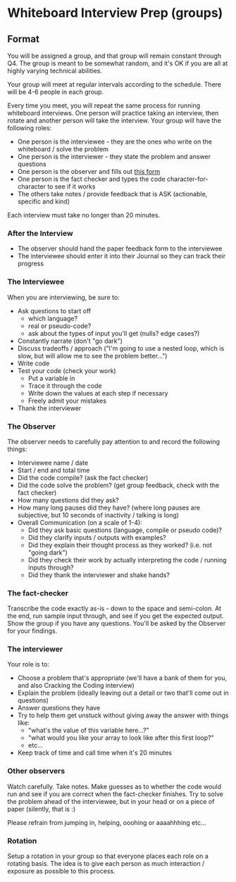 # Whiteboard Interview Prep (groups)

## Format

You will be assigned a group, and that group will remain constant through Q4.  The group is meant to be somewhat random, and it's OK if you are all at highly varying technical abilities.

Your group will meet at regular intervals according to the schedule.  There will be 4-6 people in each group.

Every time you meet, you will repeat the same process for running whiteboard interviews.  One person will practice taking an interview, then rotate and another person will take the interview.  Your group will have the following roles:

- One person is the interviewee - they are the ones who write on the whiteboard / solve the problem
- One person is the interviewer - they state the problem and answer questions
- One person is the observer and fills out [this form](https://docs.google.com/document/d/1i7sMJ5FmuE6pNreOOc_vVFUQx0UhIPfDxaj6b7UwaUQ/edit)
- One person is the fact checker and types the code character-for-character to see if it works
- The others take notes / provide feedback that is ASK (actionable, specific and kind)

Each interview must take no longer than 20 minutes.

### After the Interview

- The observer should hand the paper feedback form to the interviewee
- The interviewee should enter it into their Journal so they can track their progress

### The Interviewee

When you are interviewing, be sure to:

- Ask questions to start off
  - which language?
  - real or pseudo-code?
  - ask about the types of input you'll get (nulls?  edge cases?)
- Constantly narrate (don't "go dark")
- Discuss tradeoffs / approach ("I'm going to use a nested loop, which is slow, but will allow me to see the problem better...")
- Write code
- Test your code (check your work)
  - Put a variable in
  - Trace it through the code
  - Write down the values at each step if necessary
  - Freely admit your mistakes
- Thank the interviewer

### The Observer

The observer needs to carefully pay attention to and record the following things:

- Interviewee name / date
- Start / end and total time
- Did the code compile? (ask the fact checker)
- Did the code solve the problem? (get group feedback, check with the fact checker)
- How many questions did they ask?
- How many long pauses did they have? (where long pauses are subjective, but 10 seconds of inactivity / talking is long)
- Overall Communication (on a scale of 1-4):
  - Did they ask basic questions (language, compile or pseudo code)?
  - Did they clarify inputs / outputs with examples?
  - Did they explain their thought process as they worked? (i.e. not "going dark")
  - Did they check their work by actually interpreting the code / running inputs through?
  - Did they thank the interviewer and shake hands?

### The fact-checker

Transcribe the code exactly as-is - down to the space and semi-colon.  At the end, run sample input through, and see if you get the expected output.  Show the group if you have any questions.  You'll be asked by the Observer for your findings.

### The interviewer

Your role is to:

- Choose a problem that's appropriate (we'll have a bank of them for you, and also Cracking the Coding interview)
- Explain the problem (ideally leaving out a detail or two that'll come out in questions)
- Answer questions they have
- Try to help them get unstuck without giving away the answer with things like:
  - "what's the value of this variable here...?"
  - "what would you like your array to look like after this first loop?"
  - etc...
- Keep track of time and call time when it's 20 minutes

### Other observers

Watch carefully.  Take notes.  Make guesses as to whether the code would run and see if you are correct when the fact-checker finishes.  Try to solve the problem ahead of the interviewee, but in your head or on a piece of paper (silently, that is :)

Please refrain from jumping in, helping, ooohing or aaaahhhing etc...

### Rotation

Setup a rotation in your group so that everyone places each role on a rotating basis.  The idea is to give each person as much interaction / exposure as possible to this process.
